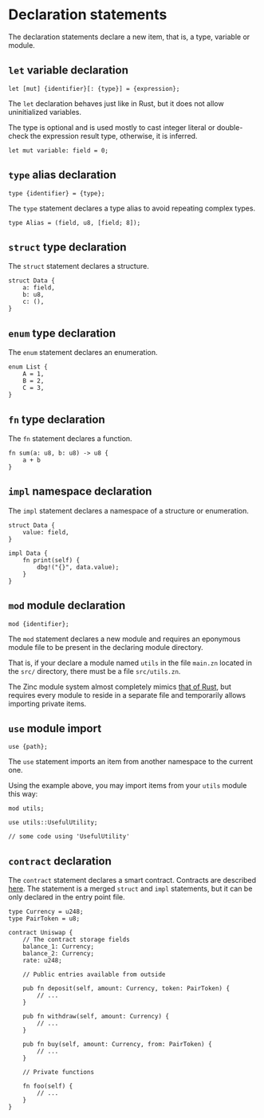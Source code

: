 # Declaration statements

The declaration statements declare a new item, that is, a type, variable or module.

## `let` variable declaration

`let [mut] {identifier}[: {type}] = {expression};`

The `let` declaration behaves just like in Rust, but it does not allow
uninitialized variables.

The type is optional and is used mostly to cast integer literal or double-check
the expression result type, otherwise, it is inferred.

```rust,no_run,noplaypen
let mut variable: field = 0;
```

## `type` alias declaration

`type {identifier} = {type};`

The `type` statement declares a type alias to avoid repeating complex types.

```rust,no_run,noplaypen
type Alias = (field, u8, [field; 8]);
```

## `struct` type declaration

The `struct` statement declares a structure.

```rust,no_run,noplaypen
struct Data {
    a: field,
    b: u8,
    c: (),
}
```

## `enum` type declaration

The `enum` statement declares an enumeration.

```rust,no_run,noplaypen
enum List {
    A = 1,
    B = 2,
    C = 3,
}
```

## `fn` type declaration

The `fn` statement declares a function.

```rust,no_run,noplaypen
fn sum(a: u8, b: u8) -> u8 {
    a + b
}
```

## `impl` namespace declaration

The `impl` statement declares a namespace of a structure or enumeration.

```rust,no_run,noplaypen
struct Data {
    value: field,
}

impl Data {
    fn print(self) {
        dbg!("{}", data.value);
    }
}
```

## `mod` module declaration

`mod {identifier};`

The `mod` statement declares a new module and requires an eponymous module file
to be present in the declaring module directory.

That is, if your declare a module named `utils` in the file `main.zn` located in
the `src/` directory, there must be a file `src/utils.zn`.

The Zinc module system almost completely mimics [that of Rust](https://doc.rust-lang.org/book/second-edition/ch07-00-modules.html),
but requires every module to reside in a separate file and temporarily allows
importing private items.

## `use` module import

`use {path};`

The `use` statement imports an item from another namespace to the current one.

Using the example above, you may import items from your `utils` module this way:

```rust,no_run,noplaypen
mod utils;

use utils::UsefulUtility;

// some code using 'UsefulUtility'
```

## `contract` declaration

The `contract` statement declares a smart contract. Contracts are described
[here](../07-smart-contracts/00-overview.md).
The statement is a merged `struct` and `impl` statements, but it can be only
declared in the entry point file.

```rust,no_run,noplaypen
type Currency = u248;
type PairToken = u8;

contract Uniswap {
    // The contract storage fields     
    balance_1: Currency;
    balance_2: Currency;    
    rate: u248;
    
    // Public entries available from outside   
    
    pub fn deposit(self, amount: Currency, token: PairToken) {
        // ...
    }

    pub fn withdraw(self, amount: Currency) {
        // ...
    }
    
    pub fn buy(self, amount: Currency, from: PairToken) {
        // ...
    }
    
    // Private functions
    
    fn foo(self) {
        // ...
    }
}
```
